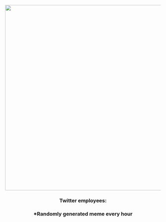 <p align="center">
        <img src="https://i.redd.it/gts0i6syhsz91.jpg" width="600" height="600">
        </p>
        <h3 align="center">Twitter employees:</h3>
        <h3 align="center">*Randomly generated meme every hour</h3>
    